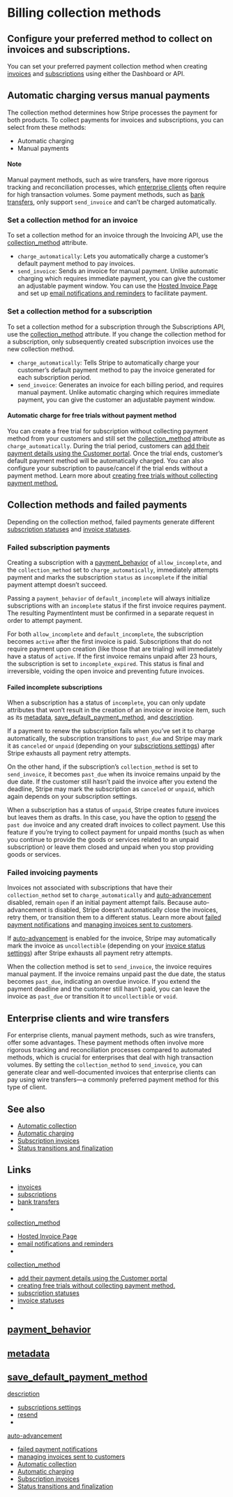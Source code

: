 # Billing collection methods

## Configure your preferred method to collect on invoices and subscriptions.

You can set your preferred payment collection method when creating
[invoices](https://docs.stripe.com/api/invoices) and
[subscriptions](https://docs.stripe.com/billing/subscriptions/creating) using
either the Dashboard or API.

## Automatic charging versus manual payments

The collection method determines how Stripe processes the payment for both
products. To collect payments for invoices and subscriptions, you can select
from these methods:

- Automatic charging
- Manual payments

#### Note

Manual payment methods, such as wire transfers, have more rigorous tracking and
reconciliation processes, which [enterprise
clients](https://docs.stripe.com/billing/collection-method#enterprise-clients-wire-transfers)
often require for high transaction volumes. Some payment methods, such as [bank
transfers](https://docs.stripe.com/invoicing/bank-transfer), only support
`send_invoice` and can’t be charged automatically.

### Set a collection method for an invoice

To set a collection method for an invoice through the Invoicing API, use the
[collection_method](https://docs.stripe.com/api/invoices/object#invoice_object-collection_method)
attribute.

- `charge_automatically`: Lets you automatically charge a customer’s default
payment method to pay invoices.
- `send_invoice`: Sends an invoice for manual payment. Unlike automatic charging
which requires immediate payment, you can give the customer an adjustable
payment window. You can use the [Hosted Invoice
Page](https://docs.stripe.com/invoicing/hosted-invoice-page) and set up [email
notifications and
reminders](https://docs.stripe.com/invoicing/send-email#customer-emails) to
facilitate payment.

### Set a collection method for a subscription

To set a collection method for a subscription through the Subscriptions API, use
the
[collection_method](https://docs.stripe.com/api/subscriptions/object#subscription_object-collection_method)
attribute. If you change the collection method for a subscription, only
subsequently created subscription invoices use the new collection method.

- `charge_automatically`: Tells Stripe to automatically charge your customer’s
default payment method to pay the invoice generated for each subscription
period.
- `send_invoice`: Generates an invoice for each billing period, and requires
manual payment. Unlike automatic charging which requires immediate payment, you
can give the customer an adjustable payment window.

#### Automatic charge for free trials without payment method

You can create a free trial for subscription without collecting payment method
from your customers and still set the
[collection_method](https://docs.stripe.com/api/subscriptions/object#subscription_object-collection_method)
attribute as `charge_automatically`. During the trial period, customers can [add
their payment details using the Customer
portal](https://docs.stripe.com/billing/subscriptions/trials#use-the-customer-portal-to-collect-payment).
Once the trial ends, customer’s default payment method will be automatically
charged. You can also configure your subscription to pause/cancel if the trial
ends without a payment method. Learn more about [creating free trials without
collecting payment
method.](https://docs.stripe.com/billing/subscriptions/trials#create-free-trials-without-payment)

## Collection methods and failed payments

Depending on the collection method, failed payments generate different
[subscription
statuses](https://docs.stripe.com/api/subscriptions/object#subscription_object-status)
and [invoice
statuses](https://docs.stripe.com/api/invoices/object#invoice_object-status).

### Failed subscription payments

Creating a subscription with a
[payment_behavior](https://docs.stripe.com/api/subscriptions/create#create_subscription-payment_behavior)
of `allow_incomplete`, and the `collection_method` set to
`charge_automatically`, immediately attempts payment and marks the subscription
`status` as `incomplete` if the initial payment attempt doesn’t succeed.

Passing a `payment_behavior` of `default_incomplete` will always initialize
subscriptions with an `incomplete` status if the first invoice requires payment.
The resulting PaymentIntent must be confirmed in a separate request in order to
attempt payment.

For both `allow_incomplete` and `default_incomplete`, the subscription becomes
`active` after the first invoice is paid. Subscriptions that do not require
payment upon creation (like those that are trialing) will immediately have a
status of `active`. If the first invoice remains unpaid after 23 hours, the
subscription is set to `incomplete_expired`. This status is final and
irreversible, voiding the open invoice and preventing future invoices.

#### Failed incomplete subscriptions

When a subscription has a status of `incomplete`, you can only update attributes
that won’t result in the creation of an invoice or invoice item, such as its
[metadata](https://docs.stripe.com/api/subscriptions/object#subscription_object-metadata),
[save_default_payment_method](https://docs.stripe.com/api/subscriptions/object#subscription_object-payment_settings-save_default_payment_method),
and
[description](https://docs.stripe.com/api/subscriptions/object#subscription_object-description).

If a payment to renew the subscription fails when you’ve set it to charge
automatically, the subscription transitions to `past_due` and Stripe may mark it
as `canceled` or `unpaid` (depending on your [subscriptions
settings](https://dashboard.stripe.com/settings/billing/automatic)) after Stripe
exhausts all payment retry attempts.

On the other hand, if the subscription’s `collection_method` is set to
`send_invoice`, it becomes `past_due` when its invoice remains unpaid by the due
date. If the customer still hasn’t paid the invoice after you extend the
deadline, Stripe may mark the subscription as `canceled` or `unpaid`, which
again depends on your subscription settings.

When a subscription has a status of `unpaid`, Stripe creates future invoices but
leaves them as drafts. In this case, you have the option to
[resend](https://docs.stripe.com/api/invoices/send) the `past due` invoice and
any created draft invoices to collect payment. Use this feature if you’re trying
to collect payment for unpaid months (such as when you continue to provide the
goods or services related to an unpaid subscription) or leave them closed and
unpaid when you stop providing goods or services.

### Failed invoicing payments

Invoices not associated with subscriptions that have their `collection_method`
set to `charge_automatically` and
[auto-advancement](https://docs.stripe.com/invoicing/integration/automatic-advancement-collection)
disabled, remain `open` if an initial payment attempt fails. Because
auto-advancement is disabled, Stripe doesn’t automatically close the invoices,
retry them, or transition them to a different status. Learn more about [failed
payment
notifications](https://docs.stripe.com/invoicing/automatic-collection#failed-payment-notifications)
and [managing invoices sent to
customers](https://docs.stripe.com/invoicing/automatic-collection#manage-invoices-sent-customers).

If
[auto-advancement](https://docs.stripe.com/invoicing/integration/automatic-advancement-collection)
is enabled for the invoice, Stripe may automatically mark the invoice as
`uncollectible` (depending on your [invoice status
settings](https://dashboard.stripe.com/settings/billing/automatic)) after Stripe
exhausts all payment retry attempts.

When the collection method is set to `send_invoice`, the invoice requires manual
payment. If the invoice remains unpaid past the due date, the status becomes
`past_due`, indicating an overdue invoice. If you extend the payment deadline
and the customer still hasn’t paid, you can leave the invoice as `past_due` or
transition it to `uncollectible` or `void`.

## Enterprise clients and wire transfers

For enterprise clients, manual payment methods, such as wire transfers, offer
some advantages. These payment methods often involve more rigorous tracking and
reconciliation processes compared to automated methods, which is crucial for
enterprises that deal with high transaction volumes. By setting the
`collection_method` to `send_invoice`, you can generate clear and
well-documented invoices that enterprise clients can pay using wire transfers—a
commonly preferred payment method for this type of client.

## See also

- [Automatic collection](https://docs.stripe.com/invoicing/automatic-collection)
- [Automatic charging](https://docs.stripe.com/invoicing/automatic-charging)
- [Subscription invoices](https://docs.stripe.com/billing/invoices/subscription)
- [Status transitions and
finalization](https://docs.stripe.com/invoicing/integration/workflow-transitions)

## Links

- [invoices](https://docs.stripe.com/api/invoices)
- [subscriptions](https://docs.stripe.com/billing/subscriptions/creating)
- [bank transfers](https://docs.stripe.com/invoicing/bank-transfer)
-
[collection_method](https://docs.stripe.com/api/invoices/object#invoice_object-collection_method)
- [Hosted Invoice Page](https://docs.stripe.com/invoicing/hosted-invoice-page)
- [email notifications and
reminders](https://docs.stripe.com/invoicing/send-email#customer-emails)
-
[collection_method](https://docs.stripe.com/api/subscriptions/object#subscription_object-collection_method)
- [add their payment details using the Customer
portal](https://docs.stripe.com/billing/subscriptions/trials#use-the-customer-portal-to-collect-payment)
- [creating free trials without collecting payment
method.](https://docs.stripe.com/billing/subscriptions/trials#create-free-trials-without-payment)
- [subscription
statuses](https://docs.stripe.com/api/subscriptions/object#subscription_object-status)
- [invoice
statuses](https://docs.stripe.com/api/invoices/object#invoice_object-status)
-
[payment_behavior](https://docs.stripe.com/api/subscriptions/create#create_subscription-payment_behavior)
-
[metadata](https://docs.stripe.com/api/subscriptions/object#subscription_object-metadata)
-
[save_default_payment_method](https://docs.stripe.com/api/subscriptions/object#subscription_object-payment_settings-save_default_payment_method)
-
[description](https://docs.stripe.com/api/subscriptions/object#subscription_object-description)
- [subscriptions
settings](https://dashboard.stripe.com/settings/billing/automatic)
- [resend](https://docs.stripe.com/api/invoices/send)
-
[auto-advancement](https://docs.stripe.com/invoicing/integration/automatic-advancement-collection)
- [failed payment
notifications](https://docs.stripe.com/invoicing/automatic-collection#failed-payment-notifications)
- [managing invoices sent to
customers](https://docs.stripe.com/invoicing/automatic-collection#manage-invoices-sent-customers)
- [Automatic collection](https://docs.stripe.com/invoicing/automatic-collection)
- [Automatic charging](https://docs.stripe.com/invoicing/automatic-charging)
- [Subscription invoices](https://docs.stripe.com/billing/invoices/subscription)
- [Status transitions and
finalization](https://docs.stripe.com/invoicing/integration/workflow-transitions)